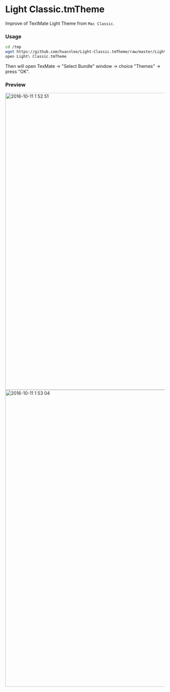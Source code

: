 # Light Classic.tmTheme

Improve of TextMate Light Theme from `Mac Classic`.

### Usage

```bash
cd /tmp
wget https://github.com/huacnlee/Light-Classic.tmTheme/raw/master/Light%20Classic.tmTheme
open Light\ Classic.tmTheme
```

Then will open TexMate -> "Select Bundle" window -> choice "Themes" -> press "OK".

### Preview

<img width="937" alt="2016-10-11 1 52 51" src="https://cloud.githubusercontent.com/assets/5518/19260155/1eb4d890-8fba-11e6-9cf2-b2c1279685bf.png">
<img width="937" alt="2016-10-11 1 53 04" src="https://cloud.githubusercontent.com/assets/5518/19260156/1ebe443e-8fba-11e6-80e1-db13c8edc3b1.png">
